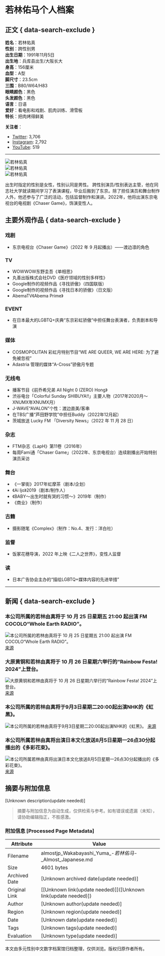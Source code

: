 # 若林佑马个人档案

## 正文 { data-search-exclude }


**姓名**：若林佑真  
**性别**：跨性别男  
**出生日期**：1991年11月5日  
**出生地**：兵库县出生/大阪长大  
**身高**：156厘米  
**血型**：A型  
**脚尺寸**：23.5cm  
**三围**：B80/W64/H83  
**眼睛颜色**：黑色  
**头发颜色**：黑色  
**语言**：日语  
**爱好**：看电影和戏剧、肌肉训练、滑雪板  
**特长**：把肉烤得鲜美  

**关注者**：  
- [Twitter](https://twitter.com/Waka61Y): 3,706  
- [Instagram](https://www.instagram.com/wakabayashi.yuma/): 2,792  
- [YouTube](https://www.youtube.com/@slowtalk6622): 519  

---

![若林佑真](https://almostjp.com/wp/wp-content/uploads/2022/04/YUMA00.jpg)  
![若林佑真](https://almostjp.com/wp/wp-content/uploads/2022/04/0P2A4140_2.jpg)  
![若林佑真](https://almostjp.com/wp/wp-content/uploads/2022/04/YUMA15.jpg)

出生时指定的性别是女性，性别认同是男性。 跨性别演员/性别表达主管，他在同志社大学就读期间学习了表演课程，毕业后搬到了东京。除了担任演员和舞台制作人外，他还参与了广泛的活动，包括监督制作和演讲。2022年，他将出演东京电视台的电视剧《Chaser Game》，饰演变性人。

## 主要外观作品 { data-search-exclude }

### 戏剧
- 东京电视台《Chaser Game》（2022 年 9 月起播出）——渡边凛的角色

### TV
- WOWWOW东野圭吾《单相思》
- 丸善出版株式会社DVD《医疗领域的性别多样性》
- Google制作的视频作品《寻找骄傲》（四国联版）
- Google制作的视频作品《寻找日本的骄傲》（日文版）
- AbemaTV《Abema Prime》

### EVENT
- 在日本最大的LGBTQ+庆典“东京彩虹骄傲”中担任舞台表演者，负责剧本和导演

### 媒体
- COSMOPOLITAN 彩虹月特别节目“WE ARE QUEER, WE ARE HERE: 为了避免被忽视”
- Adastria 管理的媒体“A-Cross”骄傲月专题

### 无线电
- 播客节目《前乔希兄弟 All Night 0 (ZERO) Hong》
- 渋谷电台「Colorful Sunday SHIBUYA!!」主要人物（2017年2020月～XNUMX年XNUMX月）
- J-WAVE“AVALON”个性：渡边直美/客串
- 在TBS广播“芦田野学院”中担任Buddy（2022年12月起）
- 茨城放送 Lucky FM 「Diversity News」（2022 年 11 月 28 日）

### 杂志
- FTM杂志《LapH》第11卷（2016年）
- 每周Fami通「Chaser Game」（2022年、东京电视台）连续剧播出开始特别演员采访

### 舞台
- 《一掌街》2017年虹摩茶（剧本/企划）
- 《Ai Ijo》2019（剧本/制作人）
- 《BABY～出生时就有哭的习惯～》2019年（制作）
- 《商业》（制作）

### 古籍
- 摄影随笔《Complex》（制作：No.4、发行：洋白社）

### 监督
- 饭冢花穗导演，2022 年上映《二人之世界》，变性人监督

### 读
- 日本广告协会主办的“描绘LGBTQ+媒体内容的先进举措”

---

## 新闻 { data-search-exclude }

### 本公司所属的若林由真将于 10 月 25 日星期五 21:00 起出演 FM COCOLO“Whole Earth RADIO”。
![本公司所属的若林由真将于 10 月 25 日星期五 21:00 起出演 FM COCOLO“Whole Earth RADIO”。](https://almostjp.com/wp/wp-content/uploads/2024/10/og_image.jpg)
[来源](https://almostjp.com/zh-CN/news/%e5%bc%8a%e7%a4%be%e6%89%80%e5%b1%9e%e3%81%ae%e8%8b%a5%e6%9e%97%e4%bd%91%e7%9c%9f%e3%81%8c%e3%80%8110%e6%9c%8825%e6%97%a5%ef%bc%88%e9%87%91%ef%bc%892100%ef%bd%9efm-cocolo-%e3%80%8cwhole-earth-radio/)

### 大原黄铜和若林由真将于 10 月 26 日星期六举行的“Rainbow Festa! 2024”上登台。
![大原黄铜和若林由真将于 10 月 26 日星期六举行的“Rainbow Festa! 2024”上登台。](https://almostjp.com/wp/wp-content/uploads/2024/10/%E3%83%AC%E3%82%A4%E3%83%B3%E3%83%9C%E3%83%BC%E3%83%95%E3%82%A7%E3%82%B9%E3%82%BF.jpg)
[来源](https://almostjp.com/zh-CN/news/20241018-2/)

### 本公司所属的若林由真将于9月3日星期二20:00起出演NHK的《虹黑》。
![本公司所属的若林由真将于9月3日星期二20:00起出演NHK的《虹黑》。](https://almostjp.com/wp/wp-content/uploads/2023/08/c-yO2wVM.png)
[来源](https://almostjp.com/zh-CN/news/20240902-5/)

### 本公司所属若林由真将出演日本文化放送8月5日星期一26点30分起播出的《多彩花束》。
![本公司所属若林由真将出演日本文化放送8月5日星期一26点30分起播出的《多彩花束》。](https://almostjp.com/wp/wp-content/uploads/2023/09/OIP.jpg)
[来源](https://almostjp.com/zh-CN/news/20240804/)
<!-- tcd_original_link https://almostjp.com/zh-CN/talent/wakabayashiyuma/ -->


## 摘要与附加信息

<!-- tcd_abstract -->
[Unknown description(update needed)]
<!-- tcd_abstract_end -->

> 摘要与附加信息为自动生成，仅供检索与参考。如有错误或遗漏（未知），请协助编辑指正，不胜感激。

### 附加信息 [Processed Page Metadata]

| Attribute       | Value                                  |
|-----------------|----------------------------------------|
| Filename        | almostjp_Wakabayashi_Yuma_-_若林佑马_-_Almost_Japanese.md                             |
| Size            | 4601 bytes                           |
| Archived Date   | [Unknown archived date(update needed)]                             |
| Original Link   | [[Unknown link(update needed)]]([Unknown link(update needed)])                       |
| Author          | [Unknown author(update needed)]                               |
| Region          | [Unknown region(update needed)]                               |
| Date            | [Unknown date(update needed)]                                 |
| Tags            | [Unknown tags(update needed)]                                 |
| Evaluation            | [Unknown type(update needed)]                                 |
<!-- tcd_table_end -->

本文由多元性别中文数字档案馆归档整理，仅供浏览。版权归原作者所有。
